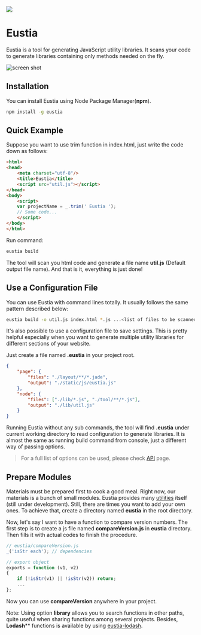 <a href="http://liriliri.github.io/eustia/" target="_blank">
    <img src="http://7xn2zy.com1.z0.glb.clouddn.com/github_eustia.jpg">
</a>

# Eustia

Eustia is a tool for generating JavaScript utility libraries. It scans 
your code to generate libraries containing only methods needed on the 
fly.

![screen shot](http://7xn2zy.com1.z0.glb.clouddn.com/github_eustia_screenshot.gif)

## Installation

You can install Eustia using Node Package Manager(**npm**).

```bash
npm install -g eustia
```

## Quick Example

Suppose you want to use trim function in index.html, just write the code
down as follows:

```html
<html>
<head>
    <meta charset="utf-8"/>
    <title>Eustia</title>
    <script src="util.js"></script>
</head>
<body>
    <script>
    var projectName = _.trim(' Eustia ');
    // Some code...
    </script>
</body>
</html>
```

Run command:

```bash
eustia build
```

The tool will scan you html code and generate a file name **util.js**
(Default output file name). And that is it, everything is just done!

## Use a Configuration File

You can use Eustia with command lines totally. It usually follows the same
pattern described below:

```bash
eustia build -o util.js index.html *.js ...<list of files to be scanned>
```

It's also possible to use a configuration file to save settings. This is 
pretty helpful especially when you want to generate multiple utility 
libraries for different sections of your website.

Just create a file named **.eustia** in your project root.

```json
{
    "page": {
        "files": "./layout/**/*.jade",
        "output": "./static/js/eustia.js"
    },
    "node": {
        "files": ["./lib/*.js", "./tool/**/*.js"],
        "output": "./lib/util.js"
    }
}
```

Running Eustia without any sub commands, the tool will find **.eustia**
under current working directory to read configuration to generate 
libraries. It is almost the same as running build command from console, 
just a different way of passing options.

> For a full list of options can be used, please check
[API](http://liriliri.github.io/eustia/api.html) page.

## Prepare Modules

Materials must be prepared first to cook a good meal. Right now, our 
materials is a bunch of small modules. Eustia provides many 
[utilities](http://liriliri.github.io/eustia/eris.html) itself
(still under development). Still, there are times you want to add your 
own ones. To achieve that, create a directory named **eustia** in the 
root directory.

Now, let's say I want to have a function to compare version numbers. The 
first step is to create a js file named **compareVersion.js** in 
**eustia** directory. Then fills it with actual codes to finish the 
procedure.

```javascript
// eustia/compareVersion.js
_('isStr each'); // dependencies

// export object
exports = function (v1, v2)
{
    if (!isStr(v1) || !isStr(v2)) return;
    ...
};
```

Now you can use **compareVersion** anywhere in your project.

Note: Using option **library** allows you to search functions in other 
paths, quite useful when sharing functions among several projects. 
Besides, **Lodash**** functions is available by using 
[eustia-lodash](https://github.com/liriliri/eustia-lodash).

